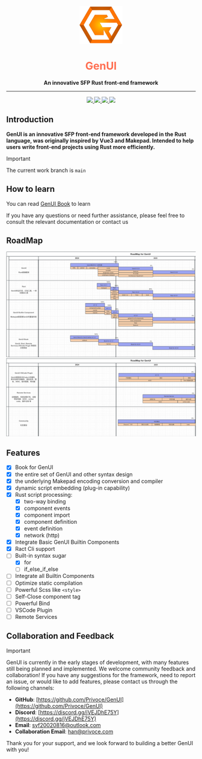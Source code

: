 <div align="center">
  <img src="./README/imgs/genui.png" height="100px" width="auto" />
  <h1 style="color: #FF7053;">GenUI</h1>
  <strong>
    An innovative SFP Rust front-end framework
  </strong>
  <hr />
  <div>
    <a href="https://blog.rust-lang.org/2024/10/17/Rust-1.82.0.html">
      <img src="https://img.shields.io/badge/rustc-1.82.0%2B-orange?style=flat-square&logo=rust&logoColor=%23fff&labelColor=%23DEA584&color=%23DEA584"> 
    </a>
    <a href="https://blog.rust-lang.org/2024/10/17/Rust-1.82.0.html">
      <img src="https://img.shields.io/badge/edtion-2021-orange?style=flat-square&logo=rust&logoColor=%23fff&labelColor=%23DEA584&color=%23DEA584"> 
    </a>
    <a href="./LICENSE">
      <img src="https://img.shields.io/badge/License-MIT-orange?style=flat-square&logoColor=%23fff&labelColor=%2323B898&color=%2323B898">
    </a>
    <a href="https://privoce.github.io/GenUI.github.io/gen/introduction.html">
      <img src="https://img.shields.io/badge/doc-github-orange?style=flat-square&labelColor=%23393B47&color=%23393B47"> 
    </a>
  </div>
</div>

## Introduction

**GenUI is an innovative SFP front-end framework developed in the Rust language, was originally inspired by Vue3 and Makepad. Intended to help users write front-end projects using Rust more efficiently.**

> [!IMPORTANT] 
> The current work branch is `main`

## How to learn

You can read [GenUI Book](https://privoce.github.io/GenUI.github.io/gen/introduction.html) to learn

If you have any questions or need further assistance, please feel free to consult the relevant documentation or contact us

## RoadMap

![](./README/imgs/roadmap1.png)
![](./README/imgs/roadmap2.png)

## Features

- [x] Book for GenUI
- [x] the entire set of GenUI and other syntax design
- [x] the underlying Makepad encoding conversion and compiler
- [x] dynamic script embedding (plug-in capability)
- [x] Rust script processing: 
  - [x] two-way binding
  - [x] component events
  - [x] component import
  - [x] component definition
  - [x] event definition
  - [x] network (http)
- [x] Integrate Basic GenUI Builtin Components
- [x] Ract Cli support
- [ ] Built-in syntax sugar
  - [x] for
  - [ ] if_else_if_else
- [ ] Integrate all Builtin Components
- [ ] Optimize static compilation
- [ ] Powerful Scss like `<style>`
- [ ] Self-Close component tag
- [ ] Powerful Bind
- [ ] VSCode Plugin
- [ ] Remote Services

## Collaboration and Feedback
> [!IMPORTANT]
> GenUI is currently in the early stages of development, with many features still being planned and implemented. We welcome community feedback and collaboration! If you have any suggestions for the framework, need to report an issue, or would like to add features, please contact us through the following channels:

- **GitHub**: [https://github.com/Privoce/GenUI](https://github.com/Privoce/GenUI)
- **Discord**: [https://discord.gg/jVEJDhE75Y](https://discord.gg/jVEJDhE75Y)
- **Email**: [syf20020816@outlook.com](mailto:syf20020816@outlook.com)
- **Collaboration Email**: [han@privoce.com](mailto:han@privoce.com)


Thank you for your support, and we look forward to building a better GenUI with you!